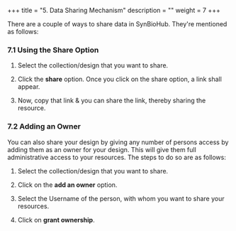 +++ 
title = "5. Data Sharing Mechanism" 
description = "" 
weight = 7
+++






There are a couple of ways to share data in SynBioHub. They're mentioned as follows:

### 7.1 Using the Share Option

1. Select the collection/design that you want to share.

2. Click the **share** option. Once you click on the share option, a link shall appear.

3. Now, copy that link & you can share the link, thereby sharing the resource.

### 7.2 Adding an Owner

You can also share your design by giving any number of persons access by adding them as an owner for your design. This will give them full administrative access to your resources.
The steps to do so are as follows:

1. Select the collection/design that you want to share.

2. Click on the **add an owner** option.

3. Select the Username of the person, with whom you want to share your resources.

4. Click on **grant ownership**.

